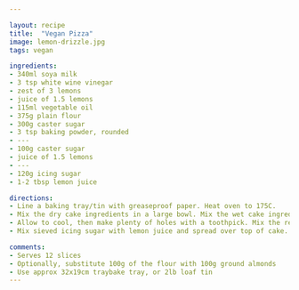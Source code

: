 ```yaml
---

layout: recipe
title:  "Vegan Pizza"
image: lemon-drizzle.jpg
tags: vegan

ingredients:
- 340ml soya milk
- 3 tsp white wine vinegar
- zest of 3 lemons
- juice of 1.5 lemons
- 115ml vegetable oil
- 375g plain flour
- 300g caster sugar
- 3 tsp baking powder, rounded
- ---
- 100g caster sugar
- juice of 1.5 lemons
- ---
- 120g icing sugar
- 1-2 tbsp lemon juice

directions:
- Line a baking tray/tin with greaseproof paper. Heat oven to 175C.
- Mix the dry cake ingredients in a large bowl. Mix the wet cake ingredients in another bowl. Fold wet ingredients into dry, remove lumps but do not overmix. Pour into tin and bake on middle shelf of oven for 25-30 mins for traybake, or 45-50 mins for 2lb loaf tin. Check doneness with a clean toothpick.
- Allow to cool, then make plenty of holes with a toothpick. Mix the remaining sugar and lemon juice and warm in a small saucepan (without boiling if you want to keep the crunch). Spoon the drizzle over the cake, making sure it goes down the holes. Leave to cool completely.
- Mix sieved icing sugar with lemon juice and spread over top of cake.

comments: 
- Serves 12 slices
- Optionally, substitute 100g of the flour with 100g ground almonds
- Use approx 32x19cm traybake tray, or 2lb loaf tin
---
```

